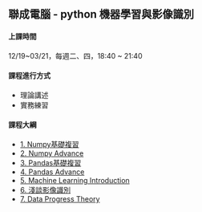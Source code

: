 ## 聯成電腦 - python 機器學習與影像識別

#### 上課時間

12/19~03/21，每週二、四，18:40 ~ 21:40

#### 課程進行方式

- 理論講述
- 實務練習

#### 課程大綱
- [1. Numpy基礎複習](http://mirdex.github.io/ML_20231219/1.%20Numpy%20總複習1_Q.slides.html)
- [2. Numpy Advance](http://mirdex.github.io/ML_20231219/2.%20NumPy_Q.slides.html)
- [3. Pandas基礎複習](http://mirdex.github.io/ML_20231219/3.%20Pandas%20總複習1_Q.slides.html)
- [4. Pandas Advance](http://mirdex.github.io/ML_20231219/4.%20Pandas_Q.slides.html)
- [5. Machine Learning Introduction](http://mirdex.github.io/ML_20231219/5.Machine%20Learning%20Introduction.slides.html)
- [6. 淺談影像識別](http://mirdex.github.io/ML_20231219/6.淺談影像識別_Q.slides.html)
- [7. Data Progress Theory](http://mirdex.github.io/ML_20231219/7.%20Data%20Progress%20Theory_Q.slides.html)
